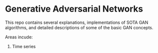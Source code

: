 # Generative Adversarial Networks

This repo contains several explanations, implementations of SOTA GAN algorithms, and detailed descriptions of some of the basic GAN concepts.

Areas incude: 

  1) Time series 
